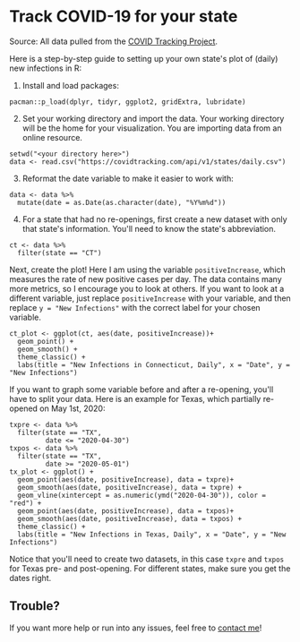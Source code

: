 # Track COVID-19 for your state
Source: All data pulled from the [COVID Tracking Project](https://covidtracking.com).

Here is a step-by-step guide to setting up your own state's plot of (daily) new infections in R:
1. Install and load packages:
```
pacman::p_load(dplyr, tidyr, ggplot2, gridExtra, lubridate)
```

2. Set your working directory and import the data. Your working directory will be the home for your visualization. You are importing data from an online resource.
```
setwd("<your directory here>")
data <- read.csv("https://covidtracking.com/api/v1/states/daily.csv")
```

3. Reformat the date variable to make it easier to work with:
```
data <- data %>%
  mutate(date = as.Date(as.character(date), "%Y%m%d"))
```

4. For a state that had no re-openings, first create a new dataset with only that state's information. You'll need to know the state's abbreviation.
```
ct <- data %>%
  filter(state == "CT")
```
Next, create the plot! Here I am using the variable `positiveIncrease`, which measures the rate of new positive cases per day. The data contains many more metrics, so I encourage you to look at others. If you want to look at a different variable, just replace `positiveIncrease` with your variable, and then replace `y = "New Infections"` with the correct label for your chosen variable.
```
ct_plot <- ggplot(ct, aes(date, positiveIncrease))+
  geom_point() +
  geom_smooth() +
  theme_classic() +
  labs(title = "New Infections in Connecticut, Daily", x = "Date", y = "New Infections")
```

If you want to graph some variable before and after a re-opening, you'll have to split your data. Here is an example for Texas, which partially re-opened on May 1st, 2020:
```
txpre <- data %>%
  filter(state == "TX",
         date <= "2020-04-30")
txpos <- data %>%
  filter(state == "TX",
         date >= "2020-05-01")
tx_plot <- ggplot() +
  geom_point(aes(date, positiveIncrease), data = txpre)+
  geom_smooth(aes(date, positiveIncrease), data = txpre) +
  geom_vline(xintercept = as.numeric(ymd("2020-04-30")), color = "red") +
  geom_point(aes(date, positiveIncrease), data = txpos)+
  geom_smooth(aes(date, positiveIncrease), data = txpos) +
  theme_classic() +
  labs(title = "New Infections in Texas, Daily", x = "Date", y = "New Infections")
```
Notice that you'll need to create two datasets, in this case `txpre` and `txpos` for Texas pre- and post-opening. For different states, make sure you get the dates right.

## Trouble?
If you want more help or run into any issues, feel free to [contact me](mailto:mblack438@gmail.com)!
